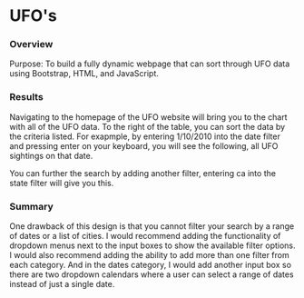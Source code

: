 # UFO's

### Overview
Purpose: To build a fully dynamic webpage that can sort through UFO data using Bootstrap, HTML, and JavaScript.

### Results
Navigating to the homepage of the UFO website will bring you to the chart with all of the UFO data. To the right of the table, you can sort the data by the criteria listed. For exapmple, by entering 1/10/2010 into the date filter and pressing enter on your keyboard, you will see the following, all UFO sightings on that date.

You can further the search by adding another filter, entering ca into the state filter will give you this.

### Summary
One drawback of this design is that you cannot filter your search by a range of dates or a list of cities. I would recommend adding the functionality of dropdown menus next to the input boxes to show the available filter options. I would also recommend adding the ability to add more than one filter from each category. And in the dates category, I would add another input box so there are two dropdown calendars where a user can select a range of dates instead of just a single date.